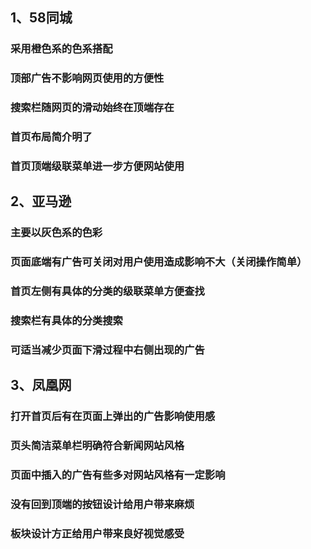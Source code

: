 ## 1、58同城
### 采用橙色系的色系搭配
### 顶部广告不影响网页使用的方便性
### 搜索栏随网页的滑动始终在顶端存在
### 首页布局简介明了
### 首页顶端级联菜单进一步方便网站使用

## 2、亚马逊
### 主要以灰色系的色彩
### 页面底端有广告可关闭对用户使用造成影响不大（关闭操作简单）
### 首页左侧有具体的分类的级联菜单方便查找
### 搜索栏有具体的分类搜索
### 可适当减少页面下滑过程中右侧出现的广告

## 3、凤凰网
### 打开首页后有在页面上弹出的广告影响使用感
### 页头简洁菜单栏明确符合新闻网站风格
### 页面中插入的广告有些多对网站风格有一定影响
### 没有回到顶端的按钮设计给用户带来麻烦
### 板块设计方正给用户带来良好视觉感受
